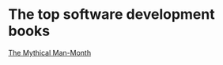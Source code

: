 # The top software development books

[The Mythical Man-Month](/alexano/software-development/the-mythical-man-month.html)
